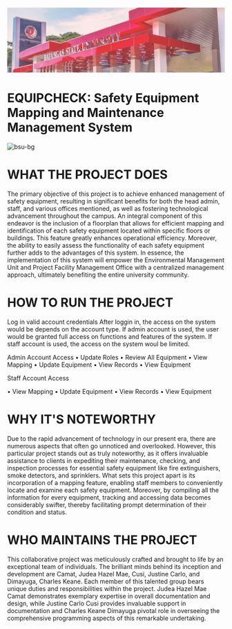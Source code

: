 ![bsu-bg](src/assets/bsu-a.png)

# EQUIPCHECK: Safety Equipment Mapping and Maintenance Management System

![bsu-bg](src/assets/readme.png)
# WHAT THE PROJECT DOES
The primary objective of this project is to achieve enhanced management of safety equipment, resulting in significant benefits for both the head admin, staff, and various offices mentioned, as well as fostering technological advancement throughout the campus. An integral component of this endeavor is the inclusion of a floorplan that allows for efficient mapping and identification of each safety equipment located within specific floors or buildings. 
This feature greatly enhances operational efficiency. Moreover, the ability to easily assess the functionality of each safety equipment further adds to the advantages of this system. 
In essence, the implementation of this system will empower the Environmental Management Unit and Project Facility Management Office with a centralized management approach, ultimately benefiting the entire university community.

# HOW TO RUN THE PROJECT
Log in valid account credentials
After loggin in, the access on the system would be depends on the account type.
 If admin account is used, the user would be granted full access on functions and features of the system.
 If staff account is used, the access on the system woul be limited.

 Admin Account Access
 • Update Roles
 • Review All Equipment
 • View Mapping
 • Update Equipment
 • View Records
 • View Equipment
 
 Staff Account Access
  
 • View Mapping
 • Update Equipment
 • View Records
 • View Equipment
 


# WHY IT'S NOTEWORTHY
Due to the rapid advancement of technology in our present era, there are numerous aspects that often go unnoticed and overlooked. However, this particular project stands out as truly noteworthy, as it offers invaluable assistance to clients in expediting their maintenance, checking, and inspection processes for essential safety equipment like fire extinguishers, smoke detectors, and sprinklers. 
What sets this project apart is its incorporation of a mapping feature, enabling staff members to conveniently locate and examine each safety equipment. Moreover, by compiling all the information for every equipment, tracking and accessing data becomes considerably swifter, thereby facilitating prompt determination of their condition and status.

# WHO MAINTAINS THE PROJECT
This collaborative project was meticulously crafted and brought to life by an exceptional team of individuals. 
The brilliant minds behind its inception and development are Camat, Judea Hazel Mae, Cusi, Justine Carlo, and Dimayuga, Charles Keane. Each member of this talented group bears unique duties and responsibilities within the project.
Judea Hazel Mae Camat demonstrates exemplary expertise in overall documentation and design, while Justine Carlo Cusi provides invaluable support in documentation and Charles Keane Dimayuga pivotal role in overseeing the comprehensive programming aspects of this remarkable undertaking.
